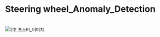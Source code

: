 # Steering wheel_Anomaly_Detection
#
#
#
![2조 포스터_이미지](https://user-images.githubusercontent.com/116819079/201805071-ac6f8022-7925-4a20-8d85-6429eb780421.PNG)
